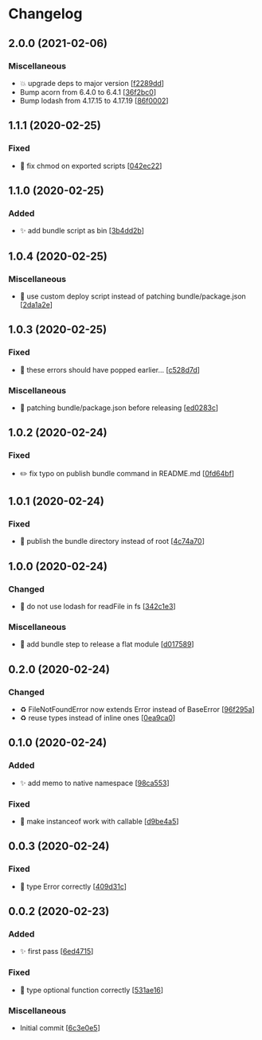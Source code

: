 # Changelog

<a name="2.0.0"></a>
## 2.0.0 (2021-02-06)

### Miscellaneous

- 💥 upgrade deps to major version [[f2289dd](https://github.com/romainPrignon/utils/commit/f2289dd7b5fd2ac5a1081accc642d0dbe521ac7b)]
-  Bump acorn from 6.4.0 to 6.4.1 [[36f2bc0](https://github.com/romainPrignon/utils/commit/36f2bc063381fa55e43870975f13f680bbcce715)]
-  Bump lodash from 4.17.15 to 4.17.19 [[86f0002](https://github.com/romainPrignon/utils/commit/86f00029115ab30eccef5e15582bdc714d3e59c3)]


<a name="1.1.1"></a>
## 1.1.1 (2020-02-25)

### Fixed

- 🐛 fix chmod on exported scripts [[042ec22](https://github.com/romainPrignon/utils/commit/042ec2281cb7391ce2ac09d7aea615eff14d7f6f)]


<a name="1.1.0"></a>
## 1.1.0 (2020-02-25)

### Added

- ✨ add bundle script as bin [[3b4dd2b](https://github.com/romainPrignon/utils/commit/3b4dd2bc9b2c58285e387fe1f68e2531015aee19)]


<a name="1.0.4"></a>
## 1.0.4 (2020-02-25)

### Miscellaneous

-  👷 use custom deploy script instead of patching bundle/package.json [[2da1a2e](https://github.com/romainPrignon/utils/commit/2da1a2e6b40671c1ed26fc1947d0224725495c07)]


<a name="1.0.3"></a>
## 1.0.3 (2020-02-25)

### Fixed

- 💚 these errors should have popped earlier... [[c528d7d](https://github.com/romainPrignon/utils/commit/c528d7d5e792fd69d032070b30522600d49beac9)]

### Miscellaneous

-  👷 patching bundle/package.json before releasing [[ed0283c](https://github.com/romainPrignon/utils/commit/ed0283caacca314eba0d073d22fc6a3bf47314b1)]


<a name="1.0.2"></a>
## 1.0.2 (2020-02-24)

### Fixed

- ✏️ fix typo on publish bundle command in README.md [[0fd64bf](https://github.com/romainPrignon/utils/commit/0fd64bfd858c9854eb1c586fed83520ed042bc5b)]


<a name="1.0.1"></a>
## 1.0.1 (2020-02-24)

### Fixed

- 💚 publish the bundle directory instead of root [[4c74a70](https://github.com/romainPrignon/utils/commit/4c74a70a57dcfef7fbc6e96881168004058768fd)]


<a name="1.0.0"></a>
## 1.0.0 (2020-02-24)

### Changed

- 🎨 do not use lodash for readFile in fs [[342c1e3](https://github.com/romainPrignon/utils/commit/342c1e34fe21ae2449ddc2a0557e828f9f10e223)]

### Miscellaneous

-  👷 add bundle step to release a flat module [[d017589](https://github.com/romainPrignon/utils/commit/d017589f526ce8f15fa35c120b800f73866f52a6)]


<a name="0.2.0"></a>
## 0.2.0 (2020-02-24)

### Changed

- ♻️ FileNotFoundError now extends Error instead of BaseError [[96f295a](https://github.com/romainPrignon/utils/commit/96f295a5736b1095a595189f17b4ed9567bb4eaa)]
- ♻️ reuse types instead of inline ones [[0ea9ca0](https://github.com/romainPrignon/utils/commit/0ea9ca0d703ac931f5dddd4064538d0301c57afb)]


<a name="0.1.0"></a>
## 0.1.0 (2020-02-24)

### Added

- ✨ add memo to native namespace [[98ca553](https://github.com/romainPrignon/utils/commit/98ca5530076900293a54e5885f66405ca92d509b)]

### Fixed

- 🐛 make instanceof work with callable [[d9be4a5](https://github.com/romainPrignon/utils/commit/d9be4a507c727914c593004ef575786c1699f97d)]


<a name="0.0.3"></a>
## 0.0.3 (2020-02-24)

### Fixed

- 🐛 type Error correctly [[409d31c](https://github.com/romainPrignon/utils/commit/409d31ced5d7a07ccf211e3f041b6fa1a95cb641)]


<a name="0.0.2"></a>
## 0.0.2 (2020-02-23)

### Added

- ✨ first pass [[6ed4715](https://github.com/romainPrignon/utils/commit/6ed47154c58811a5ef6bb8a6206f4f4d955ec069)]

### Fixed

- 🐛 type optional function correctly [[531ae16](https://github.com/romainPrignon/utils/commit/531ae16f8b13754f64c3dcc9393da26d06e69cbd)]

### Miscellaneous

-  Initial commit [[6c3e0e5](https://github.com/romainPrignon/utils/commit/6c3e0e5b946fead0ce36044659cd8325b9731f27)]



